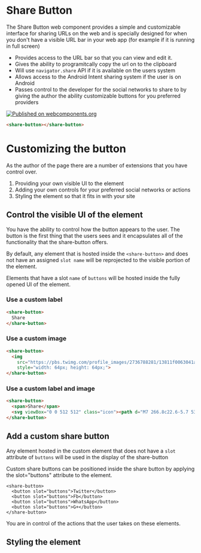 # Share Button

The Share Button web component provides a simple and customizable interface for
sharing URLs on the web and is specially designed for when you don't have a 
visible URL bar in your web app (for example if it is running in full screen)

* Provides access to the URL bar so that you can view and edit it.
* Gives the ability to programitcally copy the url on to the clipboard
* Will use `navigator.share` API if it is available on the users system
* Allows access to the Android Intent sharing system if the user is on Android
* Passes control to the developer for the social networks to share to by giving
  the author the ability customizable buttons for you preferred providers


[![Published on webcomponents.org](https://img.shields.io/badge/webcomponents.org-published-blue.svg)](https://www.webcomponents.org/element/owner/my-element)

<!--
```
<custom-element-demo>
  <template>
    <link rel="import" href="share-button.html">
    <next-code-block></next-code-block>
  </template>
</custom-element-demo>
```
-->
```html
<share-button></share-button>
```

# Customizing the button

As the author of the page there are a number of extensions that you have control
over.

1. Providing your own visible UI to the element
2. Adding your own controls for your preferred social networks or actions
3. Styling the element so that it fits in with your site

## Control the visible UI of the element

You have the ability to control how the button appears to the user. The button
is the first thing that the users sees and it encapsulates all of the
functionality that the share-button offers.

By default, any element that is hosted inside the `<share-button>` and does not
have an assigned `slot name` will be reprojected to the visible portion of
the element.

Elements that have a slot `name` of `buttons` will be hosted inside the fully
opened UI of the element.

### Use a custom label

<!--
```
<custom-element-demo>
  <template>
    <link rel="import" href="share-button.html">
    <next-code-block></next-code-block>
  </template>
</custom-element-demo>
```
-->
```html
<share-button>
  Share
</share-button>
```

### Use a custom image
<!--
```
<custom-element-demo>
  <template>
    <link rel="import" href="share-button.html">
    <next-code-block></next-code-block>
  </template>
</custom-element-demo>
```
-->
```html
<share-button>
  <img 
    src="https://pbs.twimg.com/profile_images/2736788281/13811f0063041a72d7ea6ede7b89fedd_400x400.png" 
    style="width: 64px; height: 64px;">
</share-button>
```

### Use a custom label and image

<!--
```
<custom-element-demo>
  <template>
    <link rel="import" href="share-button.html">
    <next-code-block></next-code-block>
  </template>
</custom-element-demo>
```
-->
```html
<share-button>
  <span>Share</span>
  <svg viewBox="0 0 512 512" class="icon"><path d="M7 266.8c22.6-5.7 53.3-13.4 107-14.8-1.4-3-2.8-6-4-9.2-21-.2-85.4 2.8-107.5 8.2H2c-.6 0-1.3-.4-1.5-1.2-.2-1 .4-1.8 1.3-2 21.8-5.4 84.8-8.4 107-8.3-5-14.8-7.2-31.7-7.2-50.6 0-33.6 10.5-46.2 24.5-64-10.6-38.3 4-64.4 4-64.4s22.5-4.7 65 25.8c23.2-9.8 84.7-10.7 113.8-2.2 18-11.8 50.6-28.5 63.8-23.8 3.6 5.7 11.3 22.5 4.7 59.3 4.5 8 27.7 25.3 27.8 74-.2 18-2 33-5.6 45.8 55.6-.4 88.2 4 110.8 8.3.8.2 1.4 1 1.3 2-.2.7-1 1.3-1.6 1.3h-.5c-22.4-4-55.2-8.7-111-8.2-1 3.3-2 6.4-3.3 9.3 19 .7 71.2 2.8 113.8 15.8 1 .3 1.4 1.2 1 2 0 .8-.7 1.2-1.4 1.2h-.5c-43-13.2-96.5-15-114.2-15.6-15.4 34-47 46.6-98.3 51.8 16.6 10.5 21.3 23.6 21.3 59 0 35.5-.5 40.2-.3 48.4 0 13.4 19.7 19.8 19 24-.7 4.4-16.4 3.7-23.7 1-20.8-7-18.7-24.4-18.7-24.4l-.6-47.4s1.4-25.5-8-25.5V420c0 16.8 11.8 22 11.8 28 0 10.8-21.6-1-28.2-7.6-10-10-9-31.7-8.7-48.8.2-16.4-.2-52.5-.2-52.5l-6.8.3s3 78.7-3.6 93c-8.3 18.4-33.5 24.8-33.5 16.4 0-5.7 6.3-4 9.8-16.5 3-10.8 2-91 2-91s-8.2 4.8-8.2 19.8l-.2 57.8c0 14.8-20.8 23-31 23-5 0-11.3 0-11.3-2.8 0-6.8 19.2-10.8 19.2-25l-.3-43.8s-9.7 1.7-23.4 1.7c-34.6 0-45.6-22.2-50.8-34.6-6.8-16-15.6-23.7-25-29.7-5.7-3.7-7-8-.4-9.4 30.7-5.7 38.5 34.8 59 41.3 14.6 4.6 33.4 2.6 42.7-3.5 1.4-12.3 10.3-23 17.7-28.6-52-5-83-23-99-52-54.4 1.2-85.3 9-108 14.6L3 271.2h-.4c-.8 0-1.5-.5-1.6-1.2-.3-1 .3-1.8 1.2-2l4.8-1.2z"></path></svg>
</share-button>
```

## Add a custom share button

Any element hosted in the custom element that does not have a `slot` attribute
of `buttons` will be used in the display of the share-button

Custom share buttons can be positioned inside the share button by applying 
the slot="buttons" attribute to the element.

    <share-button>
      <button slot="buttons">Twitter</button>
      <button slot="buttons">Fb</button>
      <button slot="buttons">WhatsApp</button>
      <button slot="buttons">G+</button>
    </share-button>

You are in control of the actions that the user takes on these elements.

## Styling the element